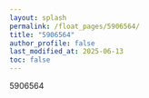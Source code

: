 ```yaml
---
layout: splash
permalink: /float_pages/5906564/
title: "5906564"
author_profile: false
last_modified_at: 2025-06-13
toc: false
---
```

 
5906564
